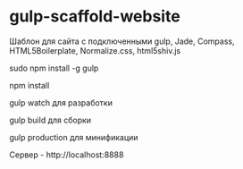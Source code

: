 gulp-scaffold-website
=====================

Шаблон для сайта с подключенными gulp, Jade, Compass, HTML5Boilerplate, Normalize.css, html5shiv.js

sudo npm install -g gulp

npm install

gulp watch для разработки

gulp build для сборки

gulp production для минификации

Сервер - http://localhost:8888
